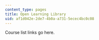 ```yaml
---
content_type: pages
title: Open Learning Library
uid: af1d042e-2de7-4b0a-a731-5ecec4bc0c08
---
```

Course list links go here.